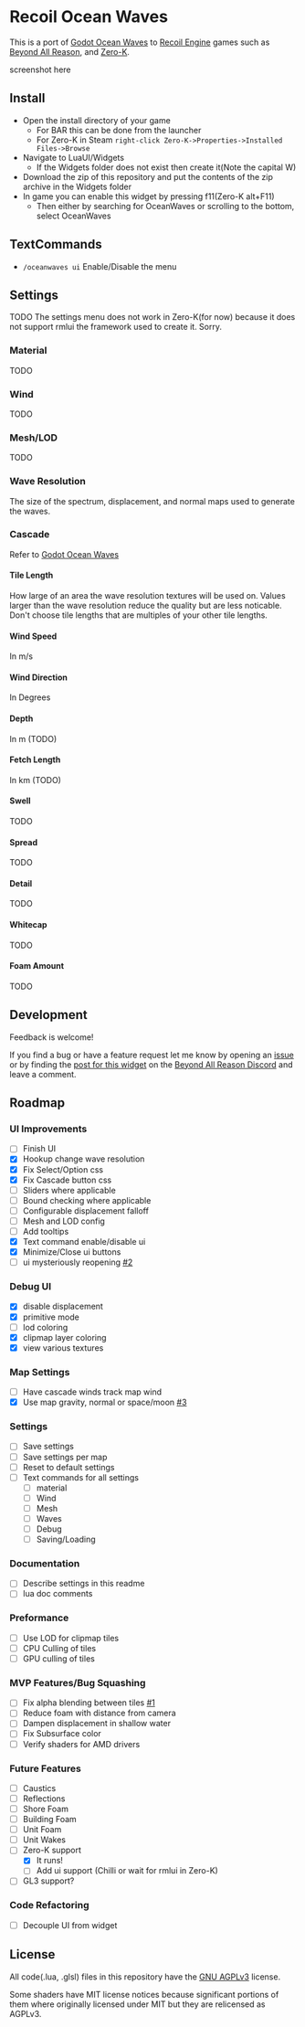 # Recoil Ocean Waves

This is a port of [Godot Ocean Waves](https://github.com/2Retr0/GodotOceanWaves) to [Recoil Engine](https://github.com/beyond-all-reason/RecoilEngine) games such as [Beyond All Reason](https://github.com/beyond-all-reason/Beyond-All-Reason), and [Zero-K](https://github.com/ZeroK-RTS/Zero-K).

screenshot here

## Install
* Open the install directory of your game
	* For BAR this can be done from the launcher
	* For Zero-K in Steam `right-click Zero-K->Properties->Installed Files->Browse`
* Navigate to LuaUI/Widgets
	* If the Widgets folder does not exist then create it(Note the capital W)
* Download the zip of this repository and put the contents of the zip archive in the Widgets folder
* In game you can enable this widget by pressing f11(Zero-K alt+F11)
	* Then either by searching for OceanWaves or scrolling to the bottom, select OceanWaves

## TextCommands
* `/oceanwaves ui` Enable/Disable the menu

## Settings
TODO
The settings menu does not work in Zero-K(for now) because it does not support rmlui the framework used to create it. Sorry.

### Material
TODO

### Wind
TODO

### Mesh/LOD
TODO

### Wave Resolution
The size of the spectrum, displacement, and normal maps used to generate the waves.

### Cascade
Refer to [Godot Ocean Waves](https://github.com/2Retr0/GodotOceanWaves)

#### Tile Length
How large of an area the wave resolution textures will be used on. Values larger than the wave resolution reduce the quality but are less noticable. Don't choose tile lengths that are multiples of your other tile lengths.

#### Wind Speed
In m/s

#### Wind Direction
In Degrees

#### Depth
In m (TODO)

#### Fetch Length
In km (TODO)

#### Swell
TODO

#### Spread
TODO

#### Detail
TODO

#### Whitecap
TODO

#### Foam Amount
TODO

## Development
Feedback is welcome!

If you find a bug or have a feature request let me know by opening an [issue](https://github.com/jacobguenther/RecoilOceanWaves/issues) or by finding the [post for this widget](https://discord.com/channels/549281623154229250/1113845509891829810/threads/1387909127233339482) on the [Beyond All Reason Discord](https://discord.com/invite/Q9MtKt48SX) and leave a comment.

## Roadmap

### UI Improvements
- [ ] Finish UI
- [X] Hookup change wave resolution
- [X] Fix Select/Option css
- [X] Fix Cascade button css
- [ ] Sliders where applicable
- [ ] Bound checking where applicable
- [ ] Configurable displacement falloff
- [ ] Mesh and LOD config
- [ ] Add tooltips
- [X] Text command enable/disable ui
- [X] Minimize/Close ui buttons
- [ ] ui mysteriously reopening [#2](/../../issues/2)

### Debug UI
- [X] disable displacement
- [X] primitive mode
- [ ] lod coloring
- [X] clipmap layer coloring
- [X] view various textures

### Map Settings
- [ ] Have cascade winds track map wind
- [X] Use map gravity, normal or space/moon [#3](/../../issues/3)

### Settings
- [ ] Save settings
- [ ] Save settings per map
- [ ] Reset to default settings
- [ ] Text commands for all settings
	- [ ] material
	- [ ] Wind
	- [ ] Mesh
	- [ ] Waves
	- [ ] Debug
	- [ ] Saving/Loading

### Documentation
- [ ] Describe settings in this readme
- [ ] lua doc comments

### Preformance
- [ ] Use LOD for clipmap tiles
- [ ] CPU Culling of tiles
- [ ] GPU culling of tiles

### MVP Features/Bug Squashing
- [ ] Fix alpha blending between tiles [#1](/../../issues/1)
- [ ] Reduce foam with distance from camera
- [ ] Dampen displacement in shallow water
- [ ] Fix Subsurface color
- [ ] Verify shaders for AMD drivers

### Future Features
- [ ] Caustics
- [ ] Reflections
- [ ] Shore Foam
- [ ] Building Foam
- [ ] Unit Foam
- [ ] Unit Wakes
- [ ] Zero-K support
	- [X] It runs!
	- [ ] Add ui support (Chilli or wait for rmlui in Zero-K)
- [ ] GL3 support?

### Code Refactoring
- [ ] Decouple UI from widget

## License
All code(.lua, .glsl) files in this repository have the [GNU AGPLv3](LICENSE) license.

Some shaders have MIT license notices because significant portions of them where originally licensed under MIT but they are relicensed as AGPLv3.
